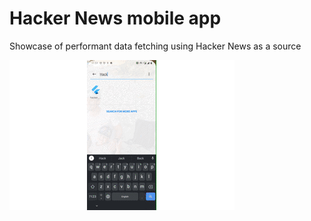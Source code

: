# Hacker News mobile app
Showcase of performant data fetching using Hacker News as a source

![Hacker News Demo Preview](https://github.com/edubskiy/hacker-news/blob/master/assets/hacker_news_app_demo.gif)
